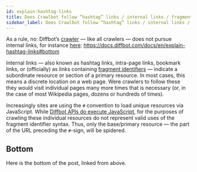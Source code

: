 ```yaml
---
id: explain-hashtag-links
title: Does Crawlbot follow “hashtag” links / internal links / fragment identifiers?
sidebar_label: Does Crawlbot follow “hashtag” links / internal links / fragment identifiers?
---
```


As a rule, no: Diffbot’s [crawler](cb-basics-cb) — like all crawlers — does not pursue internal links, for instance [here](#bottom): https://docs.diffbot.com/docs/en/explain-hashtag-links#bottom

Internal links — also known as hashtag links, intra-page links, bookmark links, or (officially) as links containing [fragment identifiers](https://en.wikipedia.org/wiki/Fragment_identifier) — indicate a subordinate resource or section of a primary resource. In most cases, this means a discrete location on a web page. Were crawlers to follow these they would visit individual pages many more times that is necessary (or, in the case of most Wikipedia pages, dozens or hundreds of times).

Increasingly sites are using the `#` convention to load unique resources via JavaScript. While [Diffbot APIs do execute JavaScript](explain-apis-javascript-support), for the purposes of crawling these individual resources do not represent valid uses of the fragment identifier syntax. Thus, only the base/primary resource — the part of the URL preceding the `#`-sign, will be spidered.

## Bottom

Here is the bottom of the post, linked from above.
